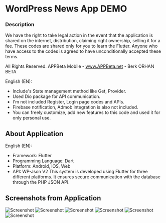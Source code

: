 
# WordPress News App DEMO

### Description
We have the right to take legal action in the event that the application is shared on the internet, distribution, claiming right ownership, selling it for a fee.
These codes are shared only for you to learn the Flutter.
Anyone who have access to the codes is agreed to have unconditionally accepted these terms.

All Rights Reserved. 
APPBeta Mobile - www.APPBeta.net - Berk ORHAN BETA

English (EN):
* Include's State management method like Get, Provider.
* Used Dio package for API communication.
* I'm not included Register, Login page codes and APIs.
* Firebase notification, Admob integration is also not included.
* You can freely customize, add new features to this code and used it for only personal use.

## About Application
English (EN):
- Framework: Flutter
- Programming Language: Dart
- Platform: Android, iOS, Web
- API: WP-Json V2
This system is developed using Flutter for three different platforms. It ensures secure communication with the database through the PHP JSON API.


## Screenshots from Application
![Screenshot](sc-1.png)
![Screenshot](sc-2.png)
![Screenshot](sc-3.png)
![Screenshot](sc-4.png)
![Screenshot](sc-5.png)
![Screenshot](sc-6.png)
